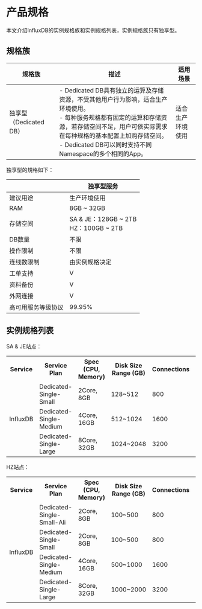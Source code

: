 # 产品规格

本文介绍InfluxDB的实例规格族和实例规格列表，实例规格族只有独享型。

## 规格族

| 规格族                 | 描述                                                         | 适用场景                                         |
| ---------------------- | ------------------------------------------------------------ | ------------------------------------------------ |
| 独享型（Dedicated DB） | - Dedicated DB具有独立的运算及存储资源，不受其他用户行为影响，适合生产环境使用。<br>- 每种服务规格都有固定的运算和存储资源，若存储空间不足，用户可依实际需求在每种规格的基本配置上加购存储空间。<br>- Dedicated DB可以同时支持不同Namespace的多个相同的App。 | 适合生产环境使用                                 |

独享型的規格如下：

|                    | 独享型服务                          |
| ------------------ | ----------------------------------- |
| 建议用途           | 生产环境使用                        |
| RAM                | 8GB ~ 32GB |
| 存储空间           | SA & JE：128GB ~ 2TB<br>HZ：100GB ~ 2TB  |
| DB数量             | 不限                                |
| 操作限制           | 不限                                |
| 连线数限制         | 由实例规格决定                      |
| 工单支持           | V                                   |
| 资料备份           | V                                   |
| 外网连接           | V                                   |
| 高可用服务等级协议 | 99.95%                              |

## 实例规格列表
SA & JE站点：

<table>    
  <tr><th>Service</th><th>Service Plan</th><th>Spec (CPU, Memory)</th><th>Disk Size Range (GB)</th><th>Connections</th><th>Node</th></tr>   
  <tr><td rowspan="8">InfluxDB</td></tr>   
  <tr><td>Dedicated-Single-Small</td><td>2Core, 8GB</td><td>128~512</td><td>800</td><td>1</td></tr>
  <tr><td>Dedicated-Single-Medium</td><td>4Core, 16GB</td><td>512~1024</td><td>1600</td><td>1</td></tr>
  <tr><td>Dedicated-Single-Large</td><td>8Core, 32GB</td><td>1024~2048</td><td>3200</td><td>1</td></tr>
</table>   

HZ站点：

<table>    
  <tr><th>Service</th><th>Service Plan</th><th>Spec (CPU, Memory)</th><th>Disk Size Range (GB)</th><th>Connections</th><th>Node</th></tr>   
  <tr><td rowspan="7">InfluxDB</td></tr>
  <tr><td>Dedicated-Single-Small-Ali</td><td>2Core, 8GB</td><td>100~500</td><td>800</td><td>1</td></tr>
  <tr><td>Dedicated-Single-Small</td><td>2Core, 8GB</td><td>100~500</td><td>800</td><td>1</td></tr>
  <tr><td>Dedicated-Single-Medium</td><td>4Core, 16GB</td><td>500~1000</td><td>1600</td><td>1</td></tr>
  <tr><td>Dedicated-Single-Large</td><td>8Core, 32GB</td><td>1000~2000</td><td>3200</td><td>1</td></tr>
</table>
